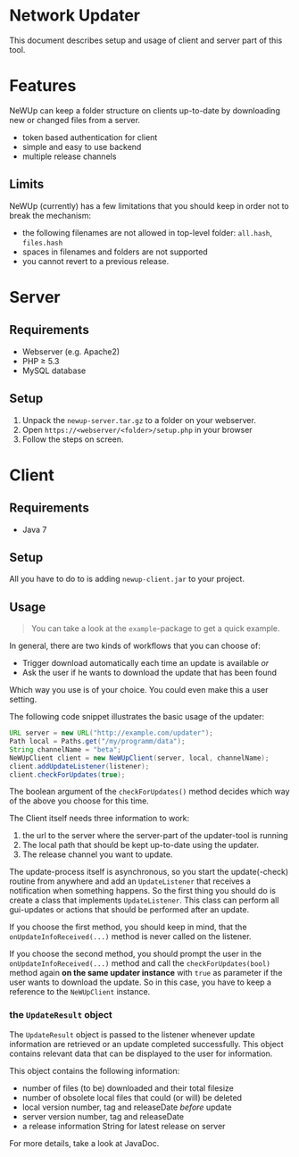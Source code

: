 Network Updater
===============

This document describes setup and usage of client and server part of this tool.

# Features

NeWUp can keep a folder structure on clients up-to-date by downloading new or changed files from a server.

* token based authentication for client
* simple and easy to use backend
* multiple release channels

## Limits
NeWUp (currently) has a few limitations that you should keep in order not to break the mechanism:

* the following filenames are not allowed in top-level folder: `all.hash`, `files.hash`
* spaces in filenames and folders are not supported
* you cannot revert to a previous release.

# Server

## Requirements
* Webserver (e.g. Apache2)
* PHP &geq; 5.3
* MySQL database

## Setup

1. Unpack the `newup-server.tar.gz` to a folder on your webserver.
2. Open `https://<webserver/<folder>/setup.php` in your browser
3. Follow the steps on screen.

# Client

## Requirements
* Java 7

## Setup
All you have to do to is adding `newup-client.jar` to your project.

## Usage
> You can take a look at the `example`-package to get a quick example.

In general, there are two kinds of workflows that you can choose of:

- Trigger download automatically each time an update is available *or*
- Ask the user if he wants to download the update that has been found

Which way you use is of your choice. You could even make this a user setting.

The following code snippet illustrates the basic usage of the updater:

```java
URL server = new URL("http://example.com/updater");
Path local = Paths.get("/my/programm/data");
String channelName = "beta";
NeWUpClient client = new NeWUpClient(server, local, channelName);
client.addUpdateListener(listener);
client.checkForUpdates(true);
```

The boolean argument of the `checkForUpdates()` method decides which way of the above you choose for this time.

The Client itself needs three information to work:

1. the url to the server where the server-part of the updater-tool is running
2. The local path that should be kept up-to-date using the updater.
3. The release channel you want to update.

The update-process itself is asynchronous, so you start the update(-check) routine from anywhere and add an `UpdateListener` that receives a notification when something happens.
So the first thing you should do is create a class that implements `UpdateListener`. This class can perform all gui-updates or actions that should be performed after an update.

If you choose the first method, you should keep in mind, that the `onUpdateInfoReceived(...)` method is never called on the listener.

If you choose the second method, you should prompt the user in the `onUpdateInfoReceived(...)` method and call the `checkForUpdates(bool)` method again **on the same updater instance** with `true` as parameter if the user wants to download the update. So in this case, you have to keep a reference to the `NeWUpClient` instance.

### the `UpdateResult` object

The `UpdateResult` object is passed to the listener whenever update information are retrieved or an update completed successfully. This object contains relevant data that can be displayed to the user for information.

This object contains the following information:

- number of files (to be) downloaded and their total filesize
- number of obsolete local files that could (or will) be deleted
- local version number, tag and releaseDate *before* update
- server version number, tag and releaseDate
- a release information String for latest release on server

For more details, take a look at JavaDoc.
